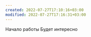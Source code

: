 ```yaml
---
created: 2022-07-27T17:10:16+03:00
modified: 2022-07-27T17:16:31+03:00
---
```


Начало работы
Будет интересно
